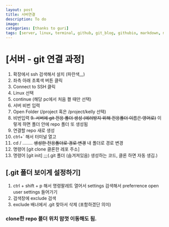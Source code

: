 ```yaml
---
layout: post
title: 서버연결
description: To do
image:
categories: [thanks to guri]
tags: [server, linux, terminal, github, git_blog, githubio, markdown, md, post]
---
```


# [서버 - git 연결 과정]
1. 확장에서 ssh 검색해서 설치 (파란색,,,)
2. 좌측 아래 초록색 버튼 클릭
3. Connect to SSH 클릭
4. Linux 선택
5. continue (해당 pc에서 처음 켤 때만 선택)
6. 서버 비번 입력
7. Open Folder (/project 혹은 /project/kelly 선택)
8. 비번입력
~~9. 서버에 git 전용 폴더 생성 (에러방지 위해 전용폴더 이름은 영어로)~~ 이렇게 하면 폴더 안에 repo 폴더 또 생성됨
10. 연결할 repo 새로 생성
11. ctrl+` 해서 터미널 열고 
12. cd / ........ ~~생성한 전용폴더로 경로 변경~~ 내 폴더로 경로 변경
13. 명령어 [git clone 클론한 레포 주소]
14. 명령어 [git init] ;;;(.git 폴더 (숨겨져있음) 생성하는 코드, 클론 하면 자동 생김.)

## [.git 폴더 보이게 설정하기] <br>
1. ctrl + shift + p 해서 명령팔레트 열어서 settings 검색해서 preferrence open user settings 들어가기
2. 검색창에 exclude 검색
3. exclude 배너에서 .git 찾아서 삭제 (포함하겠단 의미)

### clone한 repo 폴더 위치 맘껏 이동해도 됨.